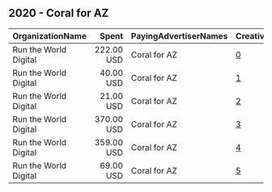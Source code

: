 ## 2020 - Coral for AZ 
|OrganizationName|Spent|PayingAdvertiserNames|CreativeUrls|Impressions|Genders|AgeBrackets|CountryCodes|BillingAddresses|CandidateBallotInformation|
|:---|---:|:---|:---|---:|:---|:---|:---|:---|:---|
|Run the World Digital|222.00 USD|Coral for AZ|[0](https://www.snap.com/political-ads/asset/c7c2fe29bbe88f6b6e23724f87561024d2545163af2be6635f1ae0ad32ef14ee?mediaType=mp4)|11,086||18+|united states|"1324 Spaight St,Madison,53703,US"|Coral Evans|
|Run the World Digital|40.00 USD|Coral for AZ|[1](https://www.snap.com/political-ads/asset/a5d7a42ab4300ee0516888720843bb28c027be0149387573b04ec1185ffa27a9?mediaType=mp4)|5,155||18+|united states|"1324 Spaight St,Madison,53703,US"|Coral Evans|
|Run the World Digital|21.00 USD|Coral for AZ|[2](https://www.snap.com/political-ads/asset/c8f7e4183be29c10b9a15fde28b2acb1a28a3bdacc45079f0931a57b33e98580?mediaType=mp4)|1,887||18+|united states|"1324 Spaight St,Madison,53703,US"|Coral Evans|
|Run the World Digital|370.00 USD|Coral for AZ|[3](https://www.snap.com/political-ads/asset/68fc62871819f132b1c2fd544362d79ce1bf24199c72cfaf599791cdf73c3da0?mediaType=mp4)|66,526||18+|united states|"1324 Spaight St,Madison,53703,US"|Coral Evans|
|Run the World Digital|359.00 USD|Coral for AZ|[4](https://www.snap.com/political-ads/asset/6892894d343eac3433a8a386a8388079102db4537918f3c8935fdb8369c012af?mediaType=mp4)|17,147||18+|united states|"1324 Spaight St,Madison,53703,US"|Coral Evans|
|Run the World Digital|69.00 USD|Coral for AZ|[5](https://www.snap.com/political-ads/asset/9382018490638a24cdd2fc3c3caaca2f317b2e3b3249a744cf6828b8af447e32?mediaType=mp4)|2,985||18+|united states|"1324 Spaight St,Madison,53703,US"|Coral Evans|
